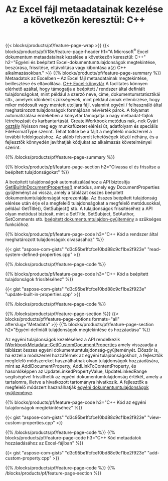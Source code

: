 ﻿---
title: "Az Excel fájl metaadatainak kezelése a következőn keresztül: C++"
url: /hu/cpp/metadata/
description: Az Excel-fájlok metaadatainak megtekintése, hozzáadása, szerkesztése, eltávolítása vagy kibontása a C++ könyvtár használatával
---
{{< blocks/products/pf/feature-page-wrap >}}
{{< blocks/products/pf/i18n/feature-page-header h1="A Microsoft<sup>&reg;</sup> Excel dokumentum metaadatainak kezelése a következőn keresztül: C++" h2="Egyéni és beépített Excel-dokumentumtulajdonságok megtekintése, beszúrása, frissítése, eltávolítása vagy kibontása a(z) C++ alkalmazásokban." >}}
{{% blocks/products/pf/feature-page-summary %}}
Metaadatok az Excelben – Az Excel fájl metaadatainak megtekintése, beillesztése és eltávolítása. [C++ Excel-könyvtár](/cells/cpp/) A faclitates könnyen elérhető azáltal, hogy támogatja a beépített / rendszer által definiált tulajdonságokat, mint például a szerző neve, címe, dokumentumstatisztikái stb., amelyek időnként szükségesek, mint például annak ellenőrzése, hogy mikor módosult vagy mentett utoljára fájl, valamint egyéni / felhasználó által meghatározott tulajdonságok formájában név/érték párok. A folyamat automatizálása érdekében a könyvtár támogatja a nagy metaadat-fájlok létrehozását és karbantartását. [CreateIWorkbook metódus](https://reference.aspose.com/cells/cpp/class/aspose.cells.factory#a93f7282b976d2a001d44198dedaceee8) nak,-nek [Gyári osztály](https://reference.aspose.com/cells/cpp/class/aspose.cells.factory) Nyisson meg egy munkafüzetet elérési út, adatfolyam és speciális FileFormatType szerint. Tehát töltse be a fájlt a megfelelő módszerrel a további feldolgozáshoz. Az alább felsorolt lehetőségek közül néhány, és a fejlesztők könnyedén javíthatják kódjukat az alkalmazás követelményei szerint. 
 
{{% /blocks/products/pf/feature-page-summary %}}

{{% blocks/products/pf/feature-page-section h2="Olvassa el és frissítse a beépített tulajdonságokat" %}}

A beépített tulajdonságok automatizálásához a API biztosítja [GetIBuiltInDocumentProperties()](https://reference.aspose.com/cells/cpp/class/aspose.cells.metadata.i_workbook_metadata) metódus, amely egy DocumentProperties gyűjteményt ad vissza, amely a táblázat összes beépített dokumentumtulajdonságát reprezentálja. Az összes beépített tulajdonság elérése után érje el a megfelelő tulajdonságokat a megfelelő metódusokkal, például GetTitle(), GetSubject() stb. A tulajdonságok frissítéséhez a API olyan metódust biztosít, mint a SetTitle, SetSubject, SetAuthor, SetComments stb. [beépített dokumentumtulajdon-gyűjtemény](https://reference.aspose.com/cells/cpp/class/aspose.cells.properties.i_built_in_document_property_collection) a szükséges funkcióhoz.

{{% blocks/products/pf/feature-page-code h3="C++ Kód a rendszer által meghatározott tulajdonságok olvasásához" %}}

{{< gist "aspose-com-gists" "d3c95be1fcfce10bd88c9cf1be2f923e" "read-system-defined-properties.cpp" >}}

{{% /blocks/products/pf/feature-page-code %}}

{{% blocks/products/pf/feature-page-code h3="C++ Kód a beépített tulajdonságok frissítéséhez" %}}

{{< gist "aspose-com-gists" "d3c95be1fcfce10bd88c9cf1be2f923e" "update-built-in-properties.cpp" >}}

{{% /blocks/products/pf/feature-page-code %}}


{{% /blocks/products/pf/feature-page-section %}}
{{< blocks/products/pf/feature-page-options formats="all" afterslug="Metadata" >}}
{{% blocks/products/pf/feature-page-section h2="Egyéni definiált tulajdonságok megtekintése és hozzáadása" %}}

Az egyéni tulajdonságok kezeléséhez a API rendelkezik [IWorkbookMetadata::GetICustomDocumentProperties](https://reference.aspose.com/cells/cpp/class/aspose.cells.metadata.i_workbook_metadata#a69f0226813ce18c03ebc13b8ca691e79) amely visszaadja a táblázat összes egyéni dokumentumtulajdonság-gyűjteményét. Először is, ha ezzel a módszerrel hozzáférnek az egyéni tulajdonságokhoz, a fejlesztők megfelelő módszereket használhatnak olyan tulajdonságok hozzáadására, mint az AddIDocumentProperty, AddLinkToContentProperty, és hasonlóképpen az UpdateLinkedPropertyValue, UpdateLinkedRange segítségével frissíthetik az egyéni dokumentumtulajdonság értékét, amely a tartalomra, illetve a hivatkozott tartományra hivatkozik. A fejlesztők a megfelelő módszert használhatják [egyéni dokumentumtulajdonságok gyűjteménye](https://reference.aspose.com/cells/cpp/class/aspose.cells.properties.i_custom_document_property_collection).

{{% blocks/products/pf/feature-page-code h3="C++ Kód az egyéni tulajdonságok megtekintéséhez" %}}

{{< gist "aspose-com-gists" "d3c95be1fcfce10bd88c9cf1be2f923e" "view-custom-properties.cpp" >}}

{{% /blocks/products/pf/feature-page-code %}}
{{% blocks/products/pf/feature-page-code h3="C++ Kód metaadatok hozzáadásához az Excel-fájlban" %}}

{{< gist "aspose-com-gists" "d3c95be1fcfce10bd88c9cf1be2f923e" "add-custom-property.cpp" >}}

{{% /blocks/products/pf/feature-page-code %}}
{{% /blocks/products/pf/feature-page-section %}}